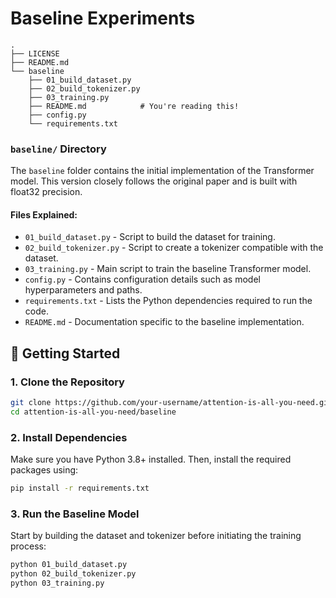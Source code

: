 # Baseline Experiments

```
.
├── LICENSE
├── README.md
└── baseline
    ├── 01_build_dataset.py
    ├── 02_build_tokenizer.py
    ├── 03_training.py
    ├── README.md            # You're reading this!
    ├── config.py
    └── requirements.txt
```

### **`baseline/` Directory**
The `baseline` folder contains the initial implementation of the Transformer model. This version closely follows the original paper and is built with float32 precision.

#### **Files Explained:**
- `01_build_dataset.py` - Script to build the dataset for training.
- `02_build_tokenizer.py` - Script to create a tokenizer compatible with the dataset.
- `03_training.py` - Main script to train the baseline Transformer model.
- `config.py` - Contains configuration details such as model hyperparameters and paths.
- `requirements.txt` - Lists the Python dependencies required to run the code.
- `README.md` - Documentation specific to the baseline implementation.


## 🚀 **Getting Started**
### **1. Clone the Repository**
```bash
git clone https://github.com/your-username/attention-is-all-you-need.git
cd attention-is-all-you-need/baseline
```

### **2. Install Dependencies**
Make sure you have Python 3.8+ installed. Then, install the required packages using:
```bash
pip install -r requirements.txt
```

### **3. Run the Baseline Model**
Start by building the dataset and tokenizer before initiating the training process:
```bash
python 01_build_dataset.py
python 02_build_tokenizer.py
python 03_training.py
```
